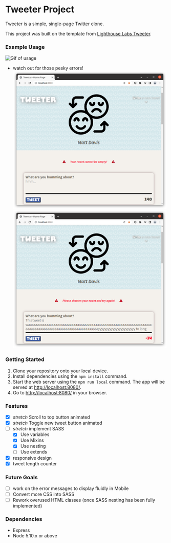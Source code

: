 # Tweeter Project

Tweeter is a simple, single-page Twitter clone.

This project was built on the template from [Lighthouse Labs Tweeter](https://github.com/lighthouse-labs/tweeter).



### Example Usage

![Gif of usage](/public/readme-imgs/tweeter.gif)
- watch out for those pesky errors!
![Errors](/public/readme-imgs/error.png)
![Errors](/public/readme-imgs/error1.png)

### Getting Started

1. Clone your repository onto your local device.
2. Install dependencies using the `npm install` command.
3. Start the web server using the `npm run local` command. The app will be served at <http://localhost:8080/>.
4. Go to <http://localhost:8080/> in your browser.

### Features
- [x] *stretch* Scroll to top button animated
- [x] *stretch* Toggle new tweet button animated
- [ ] *stretch* implement SASS
  - [x] Use variables
  - [x] Use Mixins
  - [x] Use nesting
  - [ ] Use extends 
- [x] responsive design
- [x] tweet length counter

### Future Goals
- [ ] work on the error messages to display fluidly in Mobile
- [ ] Convert more CSS into SASS
- [ ] Rework overused HTML classes (once SASS nesting has been fully implemented)

### Dependencies

- Express
- Node 5.10.x or above
